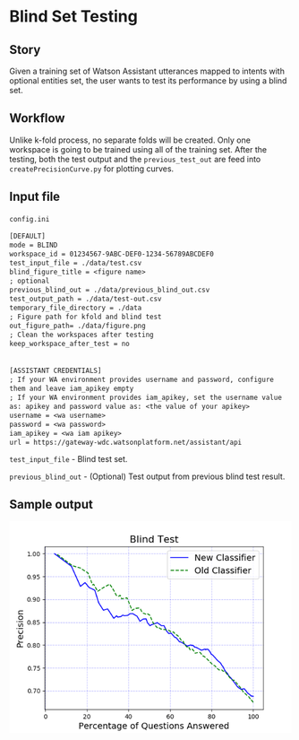 # Blind Set Testing
## Story
Given a training set of Watson Assistant utterances mapped to intents with optional entities set, the user wants to test its performance by using a blind set.

## Workflow
Unlike k-fold process, no separate folds will be created. Only one workspace is going to be trained using all of the training set. After the testing, both the test output and the `previous_test_out` are feed into `createPrecisionCurve.py` for plotting curves.

## Input file
`config.ini`

```
[DEFAULT]
mode = BLIND
workspace_id = 01234567-9ABC-DEF0-1234-56789ABCDEF0
test_input_file = ./data/test.csv
blind_figure_title = <figure name>
; optional
previous_blind_out = ./data/previous_blind_out.csv
test_output_path = ./data/test-out.csv
temporary_file_directory = ./data
; Figure path for kfold and blind test
out_figure_path= ./data/figure.png
; Clean the workspaces after testing
keep_workspace_after_test = no


[ASSISTANT CREDENTIALS]
; If your WA environment provides username and password, configure them and leave iam_apikey empty
; If your WA environment provides iam_apikey, set the username value as: apikey and password value as: <the value of your apikey>
username = <wa username>
password = <wa password>
iam_apikey = <wa iam apikey>
url = https://gateway-wdc.watsonplatform.net/assistant/api

```

`test_input_file` - Blind test set.

`previous_blind_out` - (Optional) Test output from previous blind test result.


## Sample output
![Blind curves](../resources/blind-curves.png)
